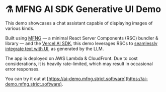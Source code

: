 # ⚗️ MFNG AI SDK Generative UI Demo

This demo showcases a chat assistant capable of displaying images of various
kinds.

Built using [MFNG](https://github.com/unstubbable/mfng/) — a minimal React
Server Components (RSC) bundler & library — and the
[Vercel AI SDK](https://sdk.vercel.ai/docs), this demo leverages RSCs to
[seamlessly integrate text with UI](https://sdk.vercel.ai/docs/concepts/ai-rsc),
as generated by the LLM.

The app is deployed on AWS Lambda & CloudFront. Due to cost considerations, it
is heavily rate-limited, which may result in occasional error responses.

You can try it out at
[https://ai-demo.mfng.strict.software](https://ai-demo.mfng.strict.software).
